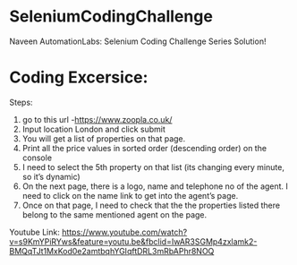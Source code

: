# SeleniumCodingChallenge
Naveen AutomationLabs: Selenium Coding Challenge Series Solution!

# Coding Excersice:
Steps:
1) go to this url -https://www.zoopla.co.uk/
2) Input location London and click submit
3) You will get a list of properties on that page. 
4) Print all the price values in sorted order (descending order) on the console
5) I need to select the 5th property on that list (its changing every minute, so it’s dynamic) 
6) On the next page, there is a logo, name and telephone no of the agent. I need to click on the name link to get into the agent’s page.
7) Once on that page, I need to check that the the properties listed there belong to the same mentioned agent on the page.

Youtube Link: https://www.youtube.com/watch?v=s9KmYPiRYws&feature=youtu.be&fbclid=IwAR3SGMp4zxlamk2-BMQqTJt1MxKod0e2amtbqhYGIqftDRL3mRbAPhr8NOQ
